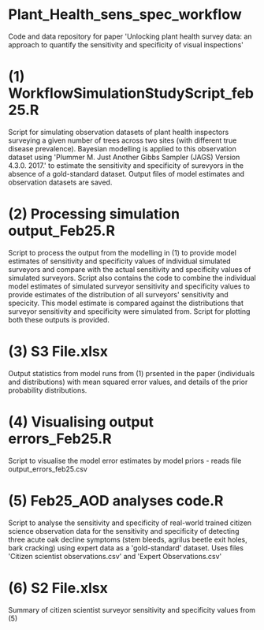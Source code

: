 # Plant_Health_sens_spec_workflow
Code and data repository for paper 'Unlocking plant health survey data: an approach to quantify the sensitivity and specificity of visual inspections'


# (1) WorkflowSimulationStudyScript_feb25.R
Script for simulating observation datasets of plant health inspectors surveying a given number of trees across two sites (with different true disease prevalence).
Bayesian modelling is applied to this observation dataset using 'Plummer M. Just Another Gibbs Sampler (JAGS) Version 4.3.0. 2017.' to estimate the sensitivity and specificity
of surevyors in the absence of a gold-standard dataset. Output files of model estimates and observation datasets are saved.

# (2) Processing simulation output_Feb25.R
Script to process the output from the modelling in (1) to provide model estimates of sensitivity and specificity values of individual simulated surveyors and compare with the actual sensitivity and specificity values
of simulated surveyors.
Script also contains the code to combine the individual model estimates of simulated surveyor sensitivity and specificity values to provide estimates of the distribution of all surveyors' sensitivity and specicity. This model estimate is compared against the distributions that surveyor sensitivity and specificity were simulated from.
Script for plotting both these outputs is provided.

# (3) S3 File.xlsx 
Output statistics from model runs from (1) prsented in the paper (individuals and distributions) with mean squared error values, and details of the prior probability distributions.

# (4) Visualising output errors_Feb25.R
Script to visualise the model error estimates by model priors - reads file output_errors_feb25.csv

# (5) Feb25_AOD analyses code.R
Script to analyse the sensitivity and specificity of real-world trained citizen science observation data for the sensitivity and specificity of detecting three acute oak decline symptoms (stem bleeds, agrilus beetle exit holes, bark cracking)
using expert data as a 'gold-standard' dataset. Uses files 'Citizen scientist observations.csv' and 'Expert Observations.csv'

# (6) S2 File.xlsx
Summary of citizen scientist surveyor sensitivity and specificity values from (5)
